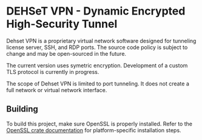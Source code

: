 # DEHSeT VPN - Dynamic Encrypted High-Security Tunnel
Dehset VPN is a proprietary virtual network software designed for tunneling
license server, SSH, and RDP ports. The source code policy is subject to change
and may be open-sourced in the future.

The current version uses symetric encryption. Development of a custom TLS
protocol is currently in progress.

The scope of Dehset VPN is limited to port tunneling. It does not create a full
network or virtual network interface.


## Building
To build this project, make sure OpenSSL is properly installed. Refer to the
[OpenSSL crate documentation](https://docs.rs/openssl/latest/openssl/index.html#building)
for platform-specific installation steps.
